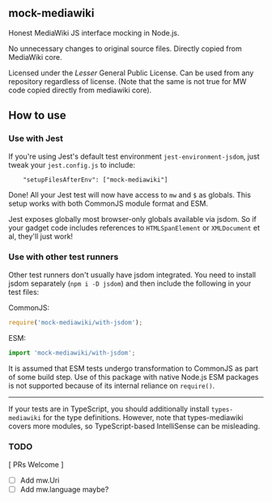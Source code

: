 ## mock-mediawiki

Honest MediaWiki JS interface mocking in Node.js.

No unnecessary changes to original source files. Directly copied from MediaWiki core. 

Licensed under the _Lesser_ General Public License. Can be used from any repository regardless of license. (Note that the same is not true for MW code copied directly from mediawiki core).

## How to use 

### Use with Jest

If you're using Jest's default test environment `jest-environment-jsdom`, just tweak your `jest.config.js` to include:
```
    "setupFilesAfterEnv": ["mock-mediawiki"] 
```

Done! All your Jest test will now have access to `mw` and `$` as globals. This setup works with both CommonJS module format and ESM. 

Jest exposes globally most browser-only globals available via jsdom. So if your gadget code includes references to `HTMLSpanElement` or `XMLDocument` et al, they'll just work!

### Use with other test runners

Other test runners don't usually have jsdom integrated. You need to install jsdom separately (`npm i -D jsdom`) and then include the following in your test files:

CommonJS:
```js
require('mock-mediawiki/with-jsdom');
```

ESM:
```js
import 'mock-mediawiki/with-jsdom';
```
It is assumed that ESM tests undergo transformation to CommonJS as part of some build step. Use of this package with native Node.js ESM packages is not supported because of its internal reliance on `require()`.

----

If your tests are in TypeScript, you should additionally install `types-mediawiki` for the type definitions. However, note that types-mediawiki covers more modules, so TypeScript-based IntelliSense can be misleading.

### TODO

[ PRs Welcome ]

- [ ] Add mw.Uri
- [ ] Add mw.language maybe?